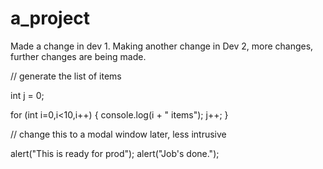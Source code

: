 # a_project
Made a change in dev 1.
Making another change in Dev 2, more changes, further changes are being made.

// generate the list of items

int j = 0;

for (int i=0,i<10,i++) {
	console.log(i + " items");
	j++;
}

// change this to a modal window later, less intrusive

alert("This is ready for prod");
alert("Job's done."); 
